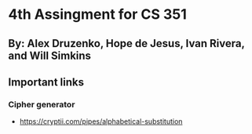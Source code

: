 # 4th Assingment for CS 351
## By: Alex Druzenko, Hope de Jesus, Ivan Rivera, and Will Simkins 
## Important links
### Cipher generator
- https://cryptii.com/pipes/alphabetical-substitution
